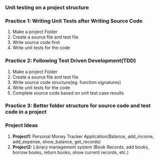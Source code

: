 ### Unit testing on a project structure

### Practice 1: Writing Unit Tests after Writing Source Code
1. Make a project Folder
2. Create a source file and test file
3. Write source code first
4. Write unit tests for the code


### Practice 2: Following Test Driven Development(TDD)
1. Make a project Folder
2. Create a source file and test file
3. Write source code structure(eg. function signatures)
4. Write unit tests for the code
5. Complete source code based on unit test case results


### Practice 3: Better folder structure for source code and test code in a project

### Project Ideas
1. **Project1:** Personal Money Tracker Application(Balance, add_income, add_expense, show_balance, get_records)
2. **Project2:** Library management system (Book Records, add books, borrow books, return books, show current records, etc.)